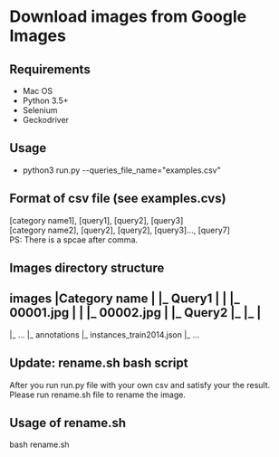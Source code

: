 # Download images from Google Images

## Requirements

- Mac OS
- Python 3.5+ 
- Selenium
- Geckodriver

## Usage
- python3 run.py --queries_file_name="examples.csv"

## Format of csv file (see examples.cvs)
[category name1], [query1], [query2], [query3]  
[category name2], [query2], [query2], [query3]..., [query7]  
PS: There is a spcae after comma.

## Images directory structure
images
|Category name
|  |_ Query1
|  |    |_ 00001.jpg
|  |    |_ 00002.jpg
|  |_ Query2
|_ |_   |
- 
|_ ...
|_ annotations
   |_ instances_train2014.json
   |_ ...


## Update: rename.sh bash script
After you run run.py file with your own csv and satisfy your the result. Please run rename.sh file to rename the image.

## Usage of rename.sh
bash rename.sh



